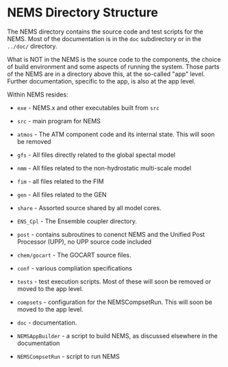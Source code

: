 NEMS Directory Structure
========================

The NEMS directory contains the source code and test scripts for the
NEMS.  Most of the documentation is in the `doc` subdirectory or in
the `../doc/` directory.

What is NOT in the NEMS is the source code to the components, the
choice of build environment and some aspects of running the system.
Those parts of the NEMS are in a directory above this, at the
so-called "app" level.  Further documentation, specific to the app, is
also at the app level.

Within NEMS resides:

* `exe` - NEMS.x and other executables built from `src`
* `src` - main program for NEMS
 * `atmos` - The ATM component code and its internal state.  This will soon be removed
  * `gfs` - All files directly related to the global spectal model
  * `nmm` - All files related to the non-hydrostatic multi-scale model
  * `fim` - all files related to the FIM
  * `gen` - All files related to the GEN
 * `share` - Assorted source shared by all model cores.
 * `ENS_Cpl` - The Ensemble coupler directory.
 * `post` - contains subroutines to conenct NEMS and the Unified Post
   Processor (UPP), no UPP source code included
 * `chem/gocart` - The GOCART source files.
 * `conf` - various compliation specifications

* `tests` - test execution scripts.  Most of these will soon be removed or
   moved to the app level.
* `compsets` - configuration for the NEMSCompsetRun.  This will soon be
   moved to the app level.
* `doc` - documentation.
* `NEMSAppBuilder` - a script to build NEMS, as discussed elsewhere in the
  documentation
* `NEMSCompsetRun` - script to run NEMS